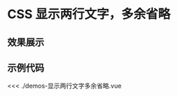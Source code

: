 # CSS 显示两行文字，多余省略

## 效果展示


<CssDemo />
<script setup>
import CssDemo from './demos-显示两行文字多余省略.vue'
</script>


## 示例代码

<<< ./demos-显示两行文字多余省略.vue

